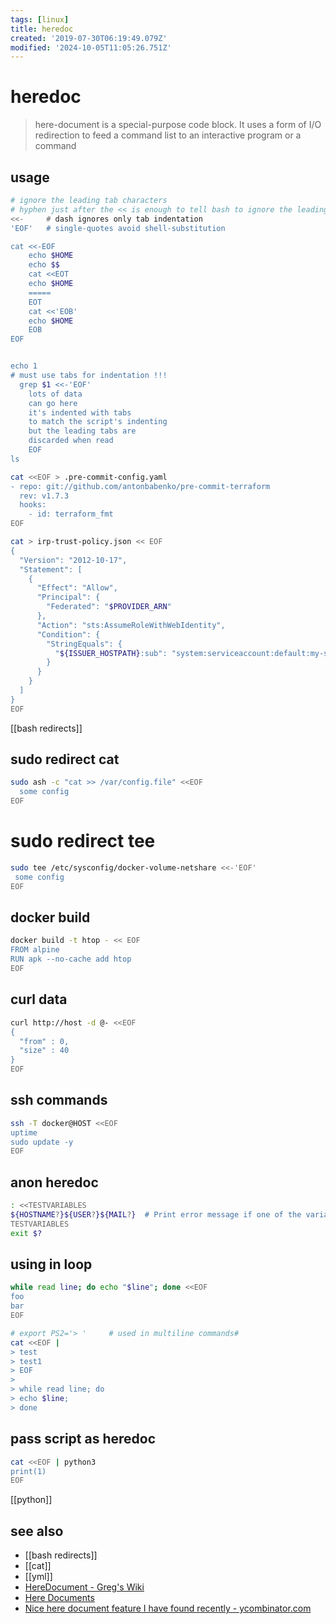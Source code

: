 ```yaml
---
tags: [linux]
title: heredoc
created: '2019-07-30T06:19:49.079Z'
modified: '2024-10-05T11:05:26.751Z'
---
```


# heredoc

> here-document is a special-purpose code block. It uses a form of I/O redirection to feed a command list to an interactive program or a command

## usage

```sh
# ignore the leading tab characters
# hyphen just after the << is enough to tell bash to ignore the leading tab characters
<<-     # dash ignores only tab indentation
'EOF'   # single-quotes avoid shell-substitution

cat <<-EOF
	echo $HOME
	echo $$
	cat <<EOT
	echo $HOME
	=====
	EOT
	cat <<'EOB'
	echo $HOME
	EOB
EOF


echo 1
# must use tabs for indentation !!!
  grep $1 <<-'EOF'
    lots of data
    can go here
    it's indented with tabs
    to match the script's indenting
    but the leading tabs are
    discarded when read
    EOF
ls
```

```sh
cat <<EOF > .pre-commit-config.yaml
- repo: git://github.com/antonbabenko/pre-commit-terraform
  rev: v1.7.3
  hooks:
    - id: terraform_fmt
EOF
```

```sh
cat > irp-trust-policy.json << EOF
{
  "Version": "2012-10-17",
  "Statement": [
    {
      "Effect": "Allow",
      "Principal": {
        "Federated": "$PROVIDER_ARN"
      },
      "Action": "sts:AssumeRoleWithWebIdentity",
      "Condition": {
        "StringEquals": {
          "${ISSUER_HOSTPATH}:sub": "system:serviceaccount:default:my-serviceaccount"
        }
      }
    }
  ]
}
EOF
```

[[bash redirects]]

## sudo redirect cat

```sh
sudo ash -c "cat >> /var/config.file" <<EOF
  some config
EOF
```

# sudo redirect tee

```sh
sudo tee /etc/sysconfig/docker-volume-netshare <<-'EOF'
 some config
EOF
```

## docker build

```sh
docker build -t htop - << EOF
FROM alpine
RUN apk --no-cache add htop
EOF
```

## curl data

```sh
curl http://host -d @- <<EOF
{
  "from" : 0,
  "size" : 40
}
EOF
```

## ssh commands

```sh
ssh -T docker@HOST <<EOF
uptime
sudo update -y
EOF
```

## anon heredoc

```sh
: <<TESTVARIABLES
${HOSTNAME?}${USER?}${MAIL?}  # Print error message if one of the variables not set.
TESTVARIABLES
exit $?
```

## using in loop

```sh
while read line; do echo "$line"; done <<EOF
foo
bar
EOF

# export PS2='> '     # used in multiline commands# 
cat <<EOF |
> test
> test1
> EOF
>
> while read line; do
> echo $line;
> done
```

## pass script as heredoc

```sh
cat <<EOF | python3
print(1)
EOF
```

[[python]]

## see also

- [[bash redirects]]
- [[cat]]
- [[yml]]
- [HereDocument - Greg's Wiki](https://mywiki.wooledge.org/HereDocument)
- [Here Documents](http://www.tldp.org/LDP/abs/html/here-docs.html)
- [Nice here document feature I have found recently - ycombinator.com](https://news.ycombinator.com/item?id=7596375)
